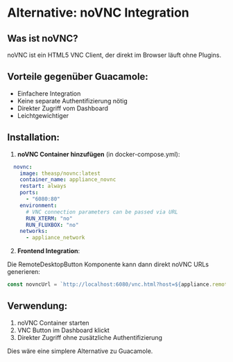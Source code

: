 # Alternative: noVNC Integration

## Was ist noVNC?
noVNC ist ein HTML5 VNC Client, der direkt im Browser läuft ohne Plugins.

## Vorteile gegenüber Guacamole:
- Einfachere Integration
- Keine separate Authentifizierung nötig
- Direkter Zugriff vom Dashboard
- Leichtgewichtiger

## Installation:

1. **noVNC Container hinzufügen** (in docker-compose.yml):

```yaml
  novnc:
    image: theasp/novnc:latest
    container_name: appliance_novnc
    restart: always
    ports:
      - "6080:80"
    environment:
      # VNC connection parameters can be passed via URL
      RUN_XTERM: "no"
      RUN_FLUXBOX: "no"
    networks:
      - appliance_network
```

2. **Frontend Integration**:

Die RemoteDesktopButton Komponente kann dann direkt noVNC URLs generieren:

```javascript
const novncUrl = `http://localhost:6080/vnc.html?host=${appliance.remote_host}&port=${appliance.remote_port}&encrypt=0&true_color=1&password=${encodeURIComponent(password)}`;
```

## Verwendung:

1. noVNC Container starten
2. VNC Button im Dashboard klickt
3. Direkter Zugriff ohne zusätzliche Authentifizierung

Dies wäre eine simplere Alternative zu Guacamole.
